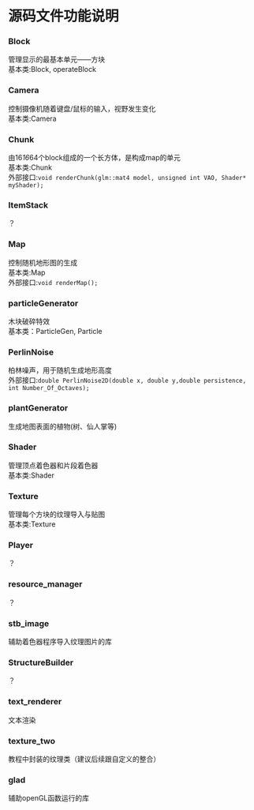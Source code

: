 # 源码文件功能说明

### Block 
管理显示的最基本单元——方块  
基本类:Block, operateBlock

### Camera
控制摄像机随着键盘/鼠标的输入，视野发生变化  
基本类:Camera

### Chunk
由16*16*64个block组成的一个长方体，是构成map的单元  
基本类:Chunk  
外部接口:`void renderChunk(glm::mat4 model, unsigned int VAO, Shader* myShader);`

### ItemStack
？

### Map
控制随机地形图的生成  
基本类:Map  
外部接口:`void renderMap();`

### particleGenerator
木块破碎特效  
基本类：ParticleGen, Particle

### PerlinNoise
柏林噪声，用于随机生成地形高度  
外部接口:`double PerlinNoise2D(double x, double y,double persistence, int Number_Of_Octaves);`

### plantGenerator
生成地图表面的植物(树、仙人掌等)

### Shader
管理顶点着色器和片段着色器  
基本类:Shader

### Texture
管理每个方块的纹理导入与贴图  
基本类:Texture


### Player
？

### resource_manager
？

### stb_image
辅助着色器程序导入纹理图片的库

### StructureBuilder
？

### text_renderer
文本渲染

### texture_two
教程中封装的纹理类（建议后续跟自定义的整合）

### glad
辅助openGL函数运行的库
